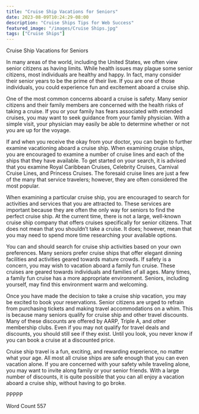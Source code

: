 ```yaml
---
title: "Cruise Ship Vacations for Seniors"
date: 2023-08-09T10:24:29-08:00
description: "Cruise Ships Tips for Web Success"
featured_image: "/images/Cruise Ships.jpg"
tags: ["Cruise Ships"]
---
```


Cruise Ship Vacations for Seniors

In many areas of the world, including the United States, we often view senior citizens as having limits.  While health issues may plague some senior citizens, most individuals are healthy and happy.  In fact, many consider their senior years to be the prime of their live.  If you are one of those individuals, you could experience fun and excitement aboard a cruise ship.

One of the most common concerns aboard a cruise is safety.  Many senior citizens and their family members are concerned with the health risks of taking a cruise.  If you or your family has fears associated with extended cruises, you may want to seek guidance from your family physician.  With a simple visit, your physician may easily be able to determine whether or not you are up for the voyage.

If and when you receive the okay from your doctor, you can begin to further examine vacationing aboard a cruise ship.  When examining cruise ships, you are encouraged to examine a number of cruise lines and each of the ships that they have available.  To get started on your search, it is advised that you examine Royal Caribbean Cruises, Celebrity Cruises, Carnival Cruise Lines, and Princess Cruises.  The foresaid cruise lines are just a few of the many that service travelers; however, they are often considered the most popular.

When examining a particular cruise ship, you are encouraged to search for activities and services that you are attracted to. These services are important because they are often the only way for seniors to find the perfect cruise ship.  At the current time, there is not a large, well-known cruise ship company that offers cruises specifically for senior citizens.  That does not mean that you shouldn’t take a cruise.  It does; however, mean that you may need to spend more time researching your available options.

You can and should search for cruise ship activities based on your own preferences.  Many seniors prefer cruise ships that offer elegant dinning facilities and activities geared towards mature crowds.  If safety is a concern, you may wish to vacation aboard a family fun cruise. These cruises are geared towards individuals and families of all ages. Many times, a family fun cruise has a more appropriate environment.  Seniors, including yourself, may find this environment warm and welcoming.  

Once you have made the decision to take a cruise ship vacation, you may be excited to book your reservations.  Senior citizens are urged to refrain from purchasing tickets and making travel accommodations on a whim.  This is because many seniors qualify for cruise ship and other travel discounts.  Many of these discounts are offered by AARP, Triple A, and other membership clubs.  Even if you may not qualify for travel deals and discounts, you should still see if they exist.  Until you look, you never know if you can book a cruise at a discounted price. 

Cruise ship travel is a fun, exciting, and rewarding experience, no matter what your age.  All most all cruise ships are safe enough that you can even vacation alone.  If you are concerned with your safety while traveling alone, you may want to invite along family or your senior friends.  With a large number of discounts, it is quite possible that you can all enjoy a vacation aboard a cruise ship, without having to go broke.

PPPPP

Word Count 557

